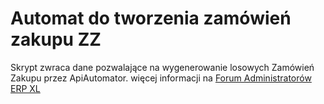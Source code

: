 # Automat do tworzenia zamówień zakupu ZZ
Skrypt zwraca dane pozwalające na wygenerowanie losowych Zamówień Zakupu przez ApiAutomator.
więcej informacji na [Forum Administratorów ERP XL](https://cdn.3lance.pl/)

